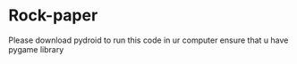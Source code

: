# Rock-paper
Please download pydroid  to run this code in ur computer 
ensure that u have pygame library
